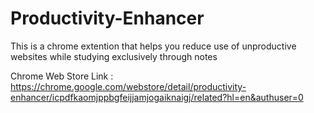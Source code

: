 # Productivity-Enhancer
This is a chrome extention that helps you reduce use of  unproductive websites while studying exclusively through notes

Chrome Web Store Link : https://chrome.google.com/webstore/detail/productivity-enhancer/icpdfkaomjppbgfeijjamjogaiknaigj/related?hl=en&authuser=0

